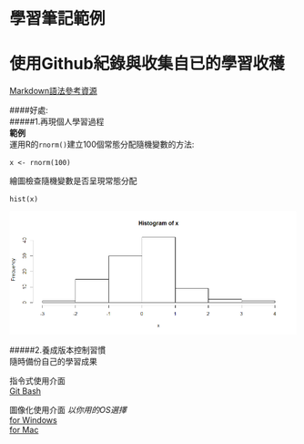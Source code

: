 # 學習筆記範例
使用Github紀錄與收集自已的學習收穫    
==================================
[Markdown語法參考資源](http://markdown.tw/)

####好處:  
#####1.再現個人學習過程   
**範例**   
運用R的`rnorm()`建立100個常態分配隨機變數的方法:
```
x <- rnorm(100)
```

繪圖檢查隨機變數是否呈現常態分配   
```
hist(x)
```
![繪圖結果](./figs/hist.png)
   
#####2.養成版本控制習慣   
隨時備份自己的學習成果   
   
指令式使用介面   
[Git Bash](http://git-scm.com/downloads)   
    
圖像化使用介面 *以你用的OS選擇*   
[for Windows](https://windows.github.com/)   
[for Mac](https://mac.github.com/)
